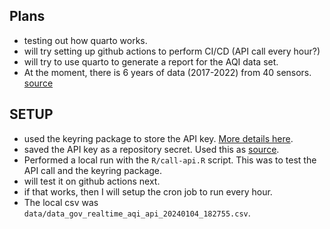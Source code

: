 ## Plans

- testing out how quarto works.
- will try setting up github actions to perform CI/CD (API call every hour?)
- will try to use quarto to generate a report for the AQI data set.
- At the moment, there is 6 years of data (2017-2022) from 40 sensors.
[source](https://app.cpcbccr.com/ccr/#/caaqm-dashboard-all/caaqm-landing/caaqm-data-repository)

## SETUP
- used the keyring package to store the API key. [More details here](https://keyring.r-lib.org/#github).
- saved the API key as a repository secret. Used this as [source](https://docs.github.com/en/actions/security-guides/using-secrets-in-github-actions#creating-secrets-for-a-repository).
- Performed a local run with the `R/call-api.R` script. This was to test the API call and the keyring package.
- will test it on github actions next.
- if that works, then I will setup the cron job to run every hour.
- The local csv was `data/data_gov_realtime_aqi_api_20240104_182755.csv`.
